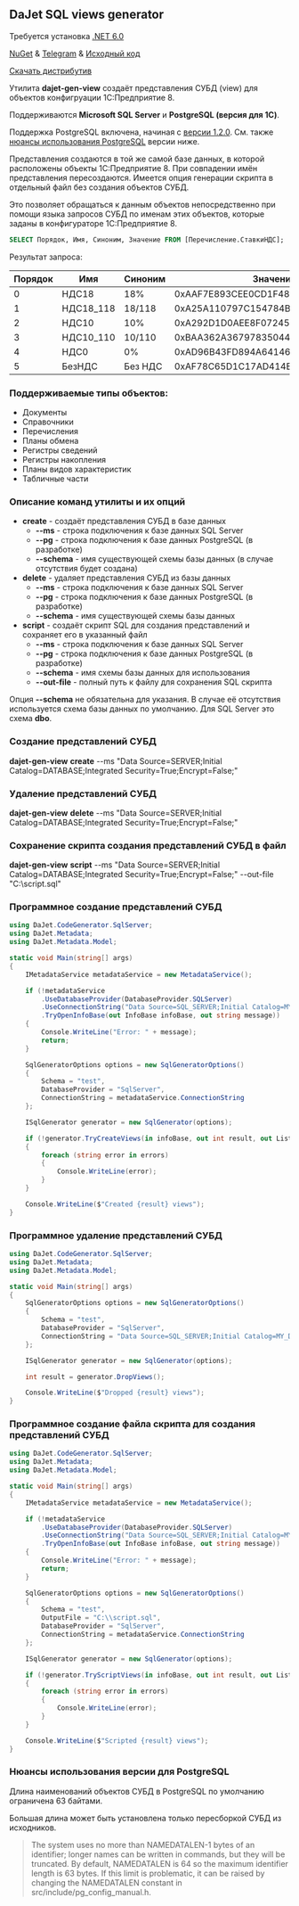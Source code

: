 ## DaJet SQL views generator

Требуется установка [.NET 6.0](https://dotnet.microsoft.com/download/)

[NuGet](https://www.nuget.org/packages/DaJet.CodeGenerator) & [Telegram](https://t.me/dajet_studio_group) & [Исходный код](https://github.com/zhichkin/dajet-metadata/tree/main/src/dajet-code-generator)

[Скачать дистрибутив](https://github.com/zhichkin/dajet-metadata/releases/tag/gen-view-1.1.0)

Утилита **dajet-gen-view** создаёт представления СУБД (view) для объектов конфигруации 1С:Предприятие 8.

Поддерживаются **Microsoft SQL Server** и **PostgreSQL (версия для 1С)**.

Поддержка PostgreSQL включена, начиная с [версии 1.2.0](https://github.com/zhichkin/dajet-metadata/releases/tag/gen-view-1.2.0). См. также [нюансы использования PostgreSQL](https://github.com/zhichkin/dajet-metadata/tree/main/doc/sql-code-generator#%D0%BD%D1%8E%D0%B0%D0%BD%D1%81%D1%8B-%D0%B8%D1%81%D0%BF%D0%BE%D0%BB%D1%8C%D0%B7%D0%BE%D0%B2%D0%B0%D0%BD%D0%B8%D1%8F-%D0%B2%D0%B5%D1%80%D1%81%D0%B8%D0%B8-%D0%B4%D0%BB%D1%8F-postgresql) версии ниже.

Представления создаются в той же самой базе данных,
в которой расположены объекты 1С:Предприятие 8.
При совпадении имён представления пересоздаются.
Имеется опция генерации скрипта в отдельный файл без создания объектов СУБД.

Это позволяет обращаться к данным объектов непосредственно
при помощи языка запросов СУБД по именам этих объектов,
которые заданы в конфигураторе 1С:Предприятие 8.

```SQL
SELECT Порядок, Имя, Синоним, Значение FROM [Перечисление.СтавкиНДС];
```

Результат запроса:

| Порядок | Имя       | Синоним | Значение                           |
|---------|-----------|---------|------------------------------------|
| 0       | НДС18     | 18%     | 0xAAF7E893CEE0CD1F48A876B826B5EF6B |
| 1       | НДС18_118 | 18/118  | 0xA25A110797C154784B9D6E30ACA7B2A3 |
| 2       | НДС10     | 10%     | 0xA292D1D0AEE8F07245D062C1B99522A7 |
| 3       | НДС10_110 | 10/110  | 0xBAA362A36797835044C643D2AD5C7ACE |
| 4       | НДС0      | 0%      | 0xAD96B43FD894A64146F4C1B29A7EEB40 |
| 5       | БезНДС    | Без НДС | 0xAF78C65D1C17AD414E8846212489ABF1 |

### Поддерживаемые типы объектов:
- Документы
- Справочники
- Перечисления
- Планы обмена
- Регистры сведений
- Регистры накопления
- Планы видов характеристик
- Табличные части

### Описание команд утилиты и их опций

- **create** - создаёт представления СУБД в базе данных
  - **--ms** - строка подключения к базе данных SQL Server
  - **--pg** - строка подключения к базе данных PostgreSQL (в разработке)
  - **--schema** - имя существующей схемы базы данных (в случае отсутствия будет создана)
- **delete** - удаляет представления СУБД из базы данных
  - **--ms** - строка подключения к базе данных SQL Server
  - **--pg** - строка подключения к базе данных PostgreSQL (в разработке)
  - **--schema** - имя существующей схемы базы данных
- **script** - создаёт скрипт SQL для создания представлений и сохраняет его в указанный файл
  - **--ms** - строка подключения к базе данных SQL Server
  - **--pg** - строка подключения к базе данных PostgreSQL (в разработке)
  - **--schema** - имя схемы базы данных для использования
  - **--out-file** - полный путь к файлу для сохранения SQL скрипта

Опция **--schema** не обязательна для указания. В случае её отсутствия используется схема базы данных по умолчанию. Для SQL Server это схема **dbo**.

### Создание представлений СУБД

**dajet-gen-view** **create** --ms "Data Source=SERVER;Initial Catalog=DATABASE;Integrated Security=True;Encrypt=False;"

### Удаление представлений СУБД

**dajet-gen-view** **delete** --ms "Data Source=SERVER;Initial Catalog=DATABASE;Integrated Security=True;Encrypt=False;"

### Сохранение скрипта создания представлений СУБД в файл

**dajet-gen-view** **script** --ms "Data Source=SERVER;Initial Catalog=DATABASE;Integrated Security=True;Encrypt=False;" --out-file "C:\script.sql"

### Программное создание представлений СУБД

```C#
using DaJet.CodeGenerator.SqlServer;
using DaJet.Metadata;
using DaJet.Metadata.Model;

static void Main(string[] args)
{
    IMetadataService metadataService = new MetadataService();

    if (!metadataService
        .UseDatabaseProvider(DatabaseProvider.SQLServer)
        .UseConnectionString("Data Source=SQL_SERVER;Initial Catalog=MY_DATABASE;Integrated Security=True;Encrypt=False;")
        .TryOpenInfoBase(out InfoBase infoBase, out string message))
    {
        Console.WriteLine("Error: " + message);
        return;
    }

    SqlGeneratorOptions options = new SqlGeneratorOptions()
    {
        Schema = "test",
        DatabaseProvider = "SqlServer",
        ConnectionString = metadataService.ConnectionString
    };

    ISqlGenerator generator = new SqlGenerator(options);

    if (!generator.TryCreateViews(in infoBase, out int result, out List<string> errors))
    {
        foreach (string error in errors)
        {
            Console.WriteLine(error);
        }
    }

    Console.WriteLine($"Created {result} views");
}
```

### Программное удаление представлений СУБД

```C#
using DaJet.CodeGenerator.SqlServer;
using DaJet.Metadata;
using DaJet.Metadata.Model;

static void Main(string[] args)
{
    SqlGeneratorOptions options = new SqlGeneratorOptions()
    {
        Schema = "test",
        DatabaseProvider = "SqlServer",
        ConnectionString = "Data Source=SQL_SERVER;Initial Catalog=MY_DATABASE;Integrated Security=True;Encrypt=False;"
    };

    ISqlGenerator generator = new SqlGenerator(options);

    int result = generator.DropViews();

    Console.WriteLine($"Dropped {result} views");
}
```

### Программное создание файла скрипта для создания представлений СУБД

```C#
using DaJet.CodeGenerator.SqlServer;
using DaJet.Metadata;
using DaJet.Metadata.Model;

static void Main(string[] args)
{
    IMetadataService metadataService = new MetadataService();

    if (!metadataService
        .UseDatabaseProvider(DatabaseProvider.SQLServer)
        .UseConnectionString("Data Source=SQL_SERVER;Initial Catalog=MY_DATABASE;Integrated Security=True;Encrypt=False;")
        .TryOpenInfoBase(out InfoBase infoBase, out string message))
    {
        Console.WriteLine("Error: " + message);
        return;
    }

    SqlGeneratorOptions options = new SqlGeneratorOptions()
    {
        Schema = "test",
        OutputFile = "C:\\script.sql",
        DatabaseProvider = "SqlServer",
        ConnectionString = metadataService.ConnectionString
    };

    ISqlGenerator generator = new SqlGenerator(options);

    if (!generator.TryScriptViews(in infoBase, out int result, out List<string> errors))
    {
        foreach (string error in errors)
        {
            Console.WriteLine(error);
        }
    }

    Console.WriteLine($"Scripted {result} views");
}
```

### Нюансы использования версии для PostgreSQL

Длина наименований объектов СУБД в PostgreSQL по умолчанию ограничена 63 байтами.

Большая длина может быть установлена только пересборкой СУБД из исходников.

> The system uses no more than NAMEDATALEN-1 bytes of an identifier;
> longer names can be written in commands, but they will be truncated.
> By default, NAMEDATALEN is 64 so the maximum identifier length is 63 bytes.
> If this limit is problematic, it can be raised by changing
> the NAMEDATALEN constant in src/include/pg_config_manual.h.